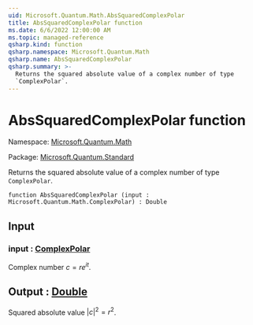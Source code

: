```yaml
---
uid: Microsoft.Quantum.Math.AbsSquaredComplexPolar
title: AbsSquaredComplexPolar function
ms.date: 6/6/2022 12:00:00 AM
ms.topic: managed-reference
qsharp.kind: function
qsharp.namespace: Microsoft.Quantum.Math
qsharp.name: AbsSquaredComplexPolar
qsharp.summary: >-
  Returns the squared absolute value of a complex number of type
  `ComplexPolar`.
---
```


# AbsSquaredComplexPolar function

Namespace: [Microsoft.Quantum.Math](xref:Microsoft.Quantum.Math)

Package: [Microsoft.Quantum.Standard](https://nuget.org/packages/Microsoft.Quantum.Standard)


Returns the squared absolute value of a complex number of type`ComplexPolar`.

```qsharp
function AbsSquaredComplexPolar (input : Microsoft.Quantum.Math.ComplexPolar) : Double
```


## Input

### input : [ComplexPolar](xref:Microsoft.Quantum.Math.ComplexPolar)

Complex number $c = r e^{i t}$.



## Output : [Double](xref:microsoft.quantum.qsharp.valueliterals#double-literals)

Squared absolute value $|c|^2 = r^2$.